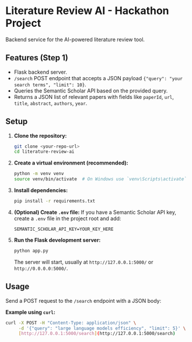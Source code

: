 # Literature Review AI - Hackathon Project

Backend service for the AI-powered literature review tool.

## Features (Step 1)

* Flask backend server.
* `/search` POST endpoint that accepts a JSON payload `{"query": "your search terms", "limit": 10}`.
* Queries the Semantic Scholar API based on the provided query.
* Returns a JSON list of relevant papers with fields like `paperId`, `url`, `title`, `abstract`, `authors`, `year`.

## Setup

1.  **Clone the repository:**
    ```bash
    git clone <your-repo-url>
    cd literature-review-ai
    ```

2.  **Create a virtual environment (recommended):**
    ```bash
    python -m venv venv
    source venv/bin/activate  # On Windows use `venv\Scripts\activate`
    ```

3.  **Install dependencies:**
    ```bash
    pip install -r requirements.txt
    ```

4.  **(Optional) Create `.env` file:**
    If you have a Semantic Scholar API key, create a `.env` file in the project root and add:
    ```
    SEMANTIC_SCHOLAR_API_KEY=YOUR_KEY_HERE
    ```

5.  **Run the Flask development server:**
    ```bash
    python app.py
    ```
    The server will start, usually at `http://127.0.0.1:5000/` or `http://0.0.0.0:5000/`.

## Usage

Send a POST request to the `/search` endpoint with a JSON body:

**Example using `curl`:**

```bash
curl -X POST -H "Content-Type: application/json" \
     -d '{"query": "large language models efficiency", "limit": 5}' \
     [http://127.0.0.1:5000/search](http://127.0.0.1:5000/search)